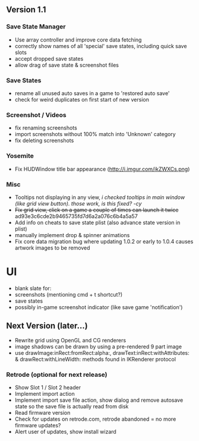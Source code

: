 ## Version 1.1

### Save State Manager
- Use array controller and improve core data fetching
- correctly show names of all 'special' save states, including quick save slots
- accept dropped save states
- allow drag of save state & screenshot files

### Save States
- rename all unused auto saves in a game to 'restored auto save'
- check for weird duplicates on first start of new version

### Screenshot / Videos
- fix renaming screenshots
- import screenshots without 100% match into 'Unknown' category
- fix deleting screenshots

### Yosemite
- Fix HUDWindow title bar appearance (http://i.imgur.com/ikZWXCs.png)

### Misc
- Tooltips not displaying in any view, _i checked tooltips in main window (like grid view button). those work, is this fixed? -cy_
- ~~Fix grid view, click on a game a couple of times can launch it twice~~ ad93e3c6cde2b9465735fd7d6a2a076c6b4a5a57
- Add info on cheats to save state plist (also advance state version in plist)
 - manually implement drop & spinner animations
- Fix core data migration bug where updating 1.0.2 or early to 1.0.4 causes artwork images to be removed

# UI
- blank slate for:
 - screenshots (mentioning cmd + t shortcut?)
 - save states
- possibly in-game screenshot indicator (like save game 'notification')

## Next Version (later…)
- Rewrite grid using OpenGL and CG renderers
 - image shadows can be drawn by using a pre-rendered 9 part image
 - use drawImage:inRect:fromRect:alpha:, drawText:inRect:withAttributes: & drawRect:withLineWidth: methods found in IKRenderer protocol

### Retrode (optional for next release)
- Show Slot 1 / Slot 2 header
- Implement import action
- Implement import save file action, show dialog and remove autosave state so the save file is actually read from disk
- Read firmware version
- Check for updates on retrode.com, retrode abandoned = no more firmware updates?
- Alert user of updates, show install wizard